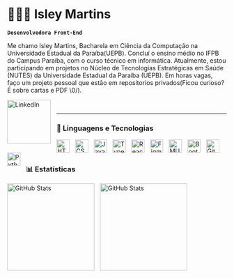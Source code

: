 # 👩🏻‍💻 Isley Martins

**`Desenvolvedora Front-End`**

Me chamo Isley Martins, Bacharela em Ciência da Computação na Universidade Estadual da Paraíba(UEPB). Concluí o ensino médio no IFPB do Campus Paraíba, com o curso técnico em informática. Atualmente, estou participando em projetos no Núcleo de Tecnologias Estratégicas em Saúde (NUTES) da Universidade Estadual da Paraíba (UEPB). Em horas vagas, faço um projeto pessoal que estão em repositorios privados(Ficou curioso? É sobre cartas e PDF \0/).

<p align="left">
    <a href="https://www.linkedin.com/in/isley-martins-a9ba15343"/>
       <img
         align="left" 
         alt="LinkedIn" 
         title="LinkedIn" 
         width="100px" 
         style="padding-right: 10px;"
        src="https://img.shields.io/badge/LinkedIn-blue?style=flat-square&logo=linkedin&logoColor=white"
         />
    </a>
</p>
<br>

---

### 🤖 Linguagens e Tecnologias

<img 
    align="left" 
    alt="HTML"
    title="HTML" 
    width="30px" 
    style="padding-right: 10px;" 
    src="https://cdn.jsdelivr.net/gh/devicons/devicon@latest/icons/html5/html5-original.svg" 
/>
<img 
    align="left" 
    alt="CSS" 
    title="CSS"
    width="30px" 
    style="padding-right: 10px;" 
    src="https://cdn.jsdelivr.net/gh/devicons/devicon@latest/icons/css3/css3-original.svg" 
/>
<img 
    align="left" 
    alt="JavaScript" 
    title="JavaScript"
    width="30px" 
    style="padding-right: 10px;" 
    src="https://cdn.jsdelivr.net/gh/devicons/devicon@latest/icons/javascript/javascript-original.svg" 
/>
<img 
    align="left" 
    alt="TypeScript"
    title="TypeScript" 
    width="30px" 
    style="padding-right: 10px;" 
    src="https://cdn.jsdelivr.net/gh/devicons/devicon@latest/icons/typescript/typescript-original.svg" 
/>
<img 
    align="left" 
    alt="React"
    title="React" 
    width="30px" 
    style="padding-right: 10px;" 
    src="https://cdn.jsdelivr.net/gh/devicons/devicon@latest/icons/react/react-original.svg" 
/>
<img 
  align="left" 
  alt="Figma"
  title="Figma" 
  width="30px" 
  style="padding-right: 10px;" 
  src="https://cdn.jsdelivr.net/gh/devicons/devicon@latest/icons/figma/figma-original.svg" 
  />
<img 
  align="left" 
  alt="MUI"
  title="MUI" 
  width="30px" 
  style="padding-right: 10px;" 
  src="https://cdn.jsdelivr.net/gh/devicons/devicon@latest/icons/materialui/materialui-original.svg" 
  />
<img 
    align="left" 
    alt="Bootstrap"
    title="Bootstrap" 
    width="30px" 
    style="padding-right: 10px;" 
    src="https://cdn.jsdelivr.net/gh/devicons/devicon@latest/icons/bootstrap/bootstrap-original.svg" 
/>
<img 
    align="left" 
    alt="Git" 
    title="Git"
    width="30px" 
    style="padding-right: 10px;" 
    src="https://cdn.jsdelivr.net/gh/devicons/devicon@latest/icons/git/git-original.svg" 
/>
<img 
    align="left" 
    alt="Python" 
    title="Python"
    width="30px" 
    style="padding-right: 10px;" 
    src="https://cdn.jsdelivr.net/gh/devicons/devicon@latest/icons/python/python-original.svg" 
/>

<br/>
<br/>

### 📊 Estatísticas

<p>
  <img 
    align="left" 
    alt="GitHub Stats" 
    height="200" 
    style="padding-right: 10px;" 
    src="https://github-readme-stats.vercel.app/api?username=isleymartins&show_icons=true&theme=tokyonight&include_all_commits=true&locale=pt-br" 
  />

<img 
      align="left" 
      alt="GitHub Stats" 
      height="200" 
      src="https://github-readme-stats.vercel.app/api/top-langs/?username=isleymartins&theme=tokyonight&layout=compact&custom_title=Tecnologias&langs_count=9" 
  />

</p>
